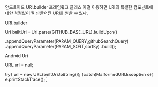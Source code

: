 안드로이드 URI.builder 프레임워크 클래스
이걸 이용하면 URI의 특별한 컴포넌트에 대한 걱정없이 잘 만들어진 URI를 얻을 수 있다. 

URI.builder

  Uri builtUri = 
  Uri.parse(GITHUB_BASE_URL).buildUpon()

  .appendQueryParameter(PARAM_QUERY,githubSearchQuery)
  .appendQueryParameter(PARAM_SORT,sortBy)
  .build();

  Android Uri

  URL url = null;

  try{
    url = new URL(builtUri.toString());
    }catch(MalformedURLException e){
      e.printStackTrace();
    }
